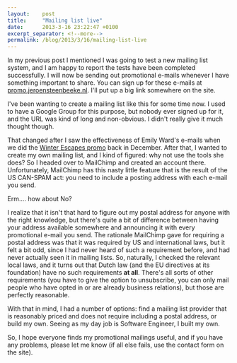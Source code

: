 ```yaml
---
layout:    post
title:     "Mailing list live"
date:      2013-3-16 23:22:47 +0100
excerpt_separator: <!--more-->
permalink: /blog/2013/3/16/mailing-list-live
---
```


In my previous post I mentioned I was going to test a new mailing list system, and I am happy to report the tests have been completed successfully. I will now be sending out promotional e-mails whenever I have something important to share. You can sign up for these e-mails at [promo.jeroensteenbeeke.nl](http://promo.jeroensteenbeeke.nl/). I'll put up a big link somewhere on the site.

<!--more-->
I've been wanting to create a mailing list like this for some time now. I used to have a Google Group for this purpose, but nobody ever signed up for it, and the URL was kind of long and non-obvious. I didn't really give it much thought though.

That changed after I saw the effectiveness of Emily Ward's e-mails when we did the [Winter Escapes promo](http://yafantasybooks.com/) back in December. After that, I wanted to create my own mailing list, and I kind of figured: why not use the tools she does? So I headed over to MailChimp and created an account there. Unfortunately, MailChimp has this nasty little feature that is the result of the US CAN-SPAM act: you need to include a posting address with each e-mail you send.

Erm.... how about No?

I realize that it isn't that hard to figure out my postal address for anyone with the right knowledge, but there's quite a bit of difference between having your address available somewhere and announcing it with every promotional e-mail you send. The rationale MailChimp gave for requiring a postal address was that it was required by US and international laws, but it felt a bit odd, since I had never heard of such a requirement before, and had never actually seen it in mailing lists. So, naturally, I checked the relevant local laws, and it turns out that Dutch law (and the EU directives at its foundation) have no such requirements **at all**. There's all sorts of other requirements (you have to give the option to unsubscribe, you can only mail people who have opted in or are already business relations), but those are perfectly reasonable.

With that in mind, I had a number of options: find a mailing list provider that is reasonably priced and does not require including a postal address, or build my own. Seeing as my day job is Software Engineer, I built my own.

So, I hope everyone finds my promotional mailings useful, and if you have any problems, please let me know (if all else fails, use the contact form on the site).